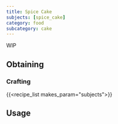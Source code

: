 ```yaml
---
title: Spice Cake
subjects: [spice_cake]
category: food
subcategory: cake
---
```


WIP

Obtaining
---------

### Crafting
{{<recipe_list makes_param="subjects">}}

Usage
-----
